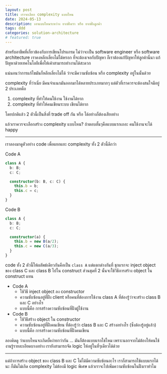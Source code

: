 ```yaml
---
layout: post
title: เราจะเลือก complexity แบบไหน
date: 2024-05-13
description: เอาแบบไหนระหว่าง ยากฝั่งเรา หรือ ยากฝั่งลูกค้า
tags: ddd
categories: solution-architecture
# featured: true
---
```


สำหรับอาชีพที่เกี่ยวข้องกับการเขียนโปรแกรม ไม่ว่าจะเป็น software engineer หรือ software architecture เราคงหลีกเลี่ยงไม่ได้หรอก ที่จะต้องเจอกับปัญหา ก็เราต้องแก้ปัญหาให้ลูกค้านี่นา แก้ปัญหาด้วยเทคโนโลยีเพื่อให้เค้าสามารถทำงานได้สะดวก

แน่นอนว่าการแก้ไขมันก็หลีกเลี่ยงไม่ได้ ว่าจะมีความซับซ้อน หรือ complexity อยู่ในนั้นด้วย

complexity ที่ว่าเนี่ย มีคนจำแนกมันออกมาได้หลายประเภทมากๆ แต่ตัวที่เราควรจะต้องสนใจมีอยู่ 2 ประเภทคือ 

1. complexity ที่ทำให้คนใช้งาน ใช้งานได้ยาก
2. complexity ที่ทำให้คนเขียนระบบ เขียนได้ยาก

โดยปกติแล้ว 2 ตัวนี้เป็นสิ่งที่ trade off กัน หรือ ได้อย่างก็ต้องเสียอย่าง

แล้วเราควรจะเลือกสร้าง complexity แบบไหน? ถ้าตอบสั้นๆคือแบบแรกเถอะ คนใช้งานจะได้ happy

---

เราลองมาดูตัวอย่าง code เพื่อแยกแยะ complexity ทั้ง 2 ตัวนี้ดีกว่า

Code A
```ts
class A {
  b: B;
  c: C;

  constructor(b: B, c: C) {
    this.b = b;
    this.c = c;
  }
}
```

Code B
```ts 
class A {
  b: B;
  c: C;

  constructor(a) {
    this.b = new B(a/2);
    this.c = new C(a/3);
  }
}
```

code ทั้ง 2 ตัวนี้ให้ผลัพธ์เดียวกันคือเป็น `class A` แต่แตกต่างกันที่ ชุกแรกจะ inject object ของ class C และ class B ไปใน construct ส่วนชุดที่ 2 นั้นจะใช้วิธีการสร้าง object ใน construct แทน

- Code A
  - ใช้วิธี inject object ลง constructor
  - ความซับซ้อนอยู่ที่ฝั่ง client หรือคนที่ต้องการใช้งาน class A ที่ต้องรู้ว่าจะสร้าง class B และ C อย่างไร
  - แบบนี้คือ การสร้างความซับซ้อนที่ฝั่งผู้ใช้งาน
- Code B
  - ใช้วิธีสร้าง object ใน constructor
  - ความซับซ้อนอยู่ที่ฝั่งคนเขียน ที่ต้องรู้ว่า class B และ C สร้างอย่างไร (ซึ่งต้องรู้อยู่แล้ว)
  - แบบนี้คือ การสร้างความซับซ้อนที่ฝั่งคนเขียน

ลองคิดดู ว่าแบบไหนจะเกิดบั๊คง่ายกว่ากัน ... มันก็ต้องแบบแรกใช่ไหม เพราะนอกจากไม่ต้องให้คนใช้งานรู้รายละเอียดบางอย่าง เรายังสามารถจัด logic ให้อยู่ในที่ๆเดียวได้ด้วย

---

แต่ถ้าการสร้าง object ของ class B และ C ไม่ได้มีความซับซ้อนอะไร เราก็สามารถใช้แบบแรกได้นะ ก็มันไม่เกิด complexity ไม่ต้องมี logic พิเศษ แล้วเราจะไปเพิ่มความซับซ้อนในฝั่งเราทำไม
